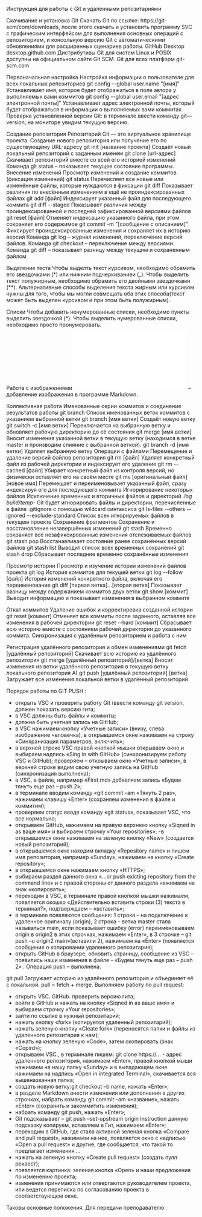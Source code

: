 Инструкция для работы с Git и удаленными репозитариями

Скачивание и установка Git
Скачать Git по ссылке: https://git-scm/com/downloads, после этого скачать и установить  программу SVC  с  графическим интерфейсом для выполнения основных операций с репозиторием, и консольную версию Git с автоматическими обновлениями для расширенных сценариев работы.
GitHub Desktop
desktop.github.com
Дистрибутивы Git для систем Linux и POSIX доступны на официальном сайте Git SCM.
Git для всех платформ
git-scm.com

Первоначальная настройка
Настройка информации о пользователе для всех локальных репозиториев
git config --global user.name "[имя]"
Устанавливает имя, которое будет отображаться в поле автора у выполняемых вами коммитов
 git config --global user.email "[адрес электронной почты]"
Устанавливает адрес электронной почты, который будет отображаться в информации о выполняемых вами коммитах
Проверка установленной версии  Git: в терминале ввести команду git—version, на мониторе увидим текущую версию. 

Создание репозитория
Репозитарий  Git — это виртуальное хранилище проекта.
 Создание нового репозитория или получение его по существующему URL-адресу
 git init [название проекта]
Создаёт новый локальный репозиторий с заданным именем
 git clone [url-адрес]
Скачивает репозиторий вместе со всей его историей изменений
Команда git status – показывает текущее состояние программы.
Внесение изменений
Просмотр изменений и создание коммитов (фиксация изменений)
 git status
Перечисляет все новые или изменённые файлы, которые нуждаются в фиксации
 git diff
Показывает различия по внесённым изменениям в ещё не проиндексированных файлах
 git add [файл]
Индексирует указанный файл для последующего коммита
 git diff --staged
Показывает различия между проиндексированной и последней зафиксированной версиями файлов
 git reset [файл]
Отменяет индексацию указанного файла, при этом сохраняет его содержимое
 git commit -m "[сообщение с описанием]"
Фиксирует проиндексированные изменения и сохраняет их в историю версий
 Команда git log – журнал изменений, переключение версий файлов.
Команда  git checkout – переключение между версиями.
Команда git diff – показывает разницу между текущим и сохраненным файлом 

Выделение теста
Чтобы выделть текст курсивом, необходимо обрамить его звездочками (*) или нижним подчеркиваниеи (_).
Чтобы выделить текст полужирным, необходимо обрамить его двойными звездочками (**).
Альтернативные способы выделения текста жирным или курсивом нужны для того, чтобы мы могли совмещать оба этих способа(текст может быть выделен курсивом и при этом быть полужирным).

Списки
Чтобы добавить ненумерованные списки, необходимо пункты выделить звездочкой (*).
Чтобы выделить нумерованные списки, необходимо просто пронумеровать.

Работа с изображениями
![Красивая картинка](водопад.md) – добавление изображения в программе Markdown. 

Коллективная работа
Именованные серии коммитов и соединение результатов работы
 git branch
Список именованных веток коммитов с указанием выбранной ветки
 git branch [имя ветки]
Создаёт новую ветку
 git switch -c [имя ветки]
Переключается на выбранную ветку и обновляет рабочую директорию до её состояния
 git merge [имя ветки]
Вносит изменения указанной ветки в текущую ветку (находимся в ветке master и производим слияние с выбранной веткой).
 git branch -d [имя ветки]
Удаляет выбранную ветку
Операции с файлами
Перемещение и удаление версий файлов репозитория
 git rm [файл]
Удаляет конкретный файл из рабочей директории и индексирует его удаление
 git rm --cached [файл]
Убирает конкретный файл из контроля версий, но физически оставляет его на своём месте
 git mv [оригинальный файл] [новое имя]
Перемещает и переименовывает указанный файл, сразу индексируя его для последующего коммита
Игнорирование некоторых файлов
Исключение временных и вторичных файлов и директорий
*.log build/temp-*
Git будет игнорировать файлы и директории, перечисленные в файле .gitignore с помощью wildcard синтаксиса
 git ls-files --others --ignored --exclude-standard
Список всех игнорируемых файлов в текущем проекте
Сохранение фрагментов
Сохранение и восстановление незавершённых изменений
 git stash
Временно сохраняет все незафиксированные изменения отслеживаемых файлов
 git stash pop
Восстанавливает состояние ранее сохранённых версий файлов
 git stash list
Выводит список всех временных сохранений
 git stash drop
Сбрасывает последние временно сохранённыe изменения

Просмотр истории
Просмотр и изучение истории изменений файлов проекта
 git log
История коммитов для текущей ветки
 git log --follow [файл]
История изменений конкретного файла, включая его переименование
 git diff [первая ветка]...[вторая ветка]
Показывает разницу между содержанием коммитов двух веток
 git show [коммит]
Выводит информацию и показывает изменения в выбранном коммите

Откат коммитов
Удаление ошибок и корректировка созданной истории
 git reset [коммит]
Отменяет все коммиты после заданного, оставляя все изменения в рабочей директории
 git reset --hard [коммит]
Сбрасывает всю историю вместе с состоянием рабочей директории до указанного коммита.
Синхронизация с удалённым репозиторием и работа с ним

Регистрация удалённого репозитория и обмен изменениями
 git fetch [удалённый репозиторий]
Скачивает всю историю из удалённого репозитория
 git merge [удалённый репозиторий]/[ветка]
Вносит изменения из ветки удалённого репозитория в текущую ветку локального репозитория
 А) git push [удалённый репозиторий] [ветка]
Загружает все изменения локальной ветки в удалённый репозиторий

Порядок работы по GIT PUSH :
- открыть VSC и проверить работу Git (ввести команду git  version, должен показать версию гита;
- в  VSC должны быть файлы и коммиты;
- должна быть учетная запись на GitHub;
- в  VSC нажимаем кнопку «Учетные записи» (внизу, слева изображение человечка), в открывшемся окне нажимаем на строку «Синхранизация
   параметров, включить»;
- в верхней строке VSC правой кнопкой мышки открываем окно и выбираем надпись «Sing in with GitHub» (синхронизируем работу  VSC  и 
    GitHub); проверяем – открываем окно «Учетные записи», в верхней строке видим свою учетную запись на GitHub (синхронизация 
    выполнена);
- в VSC, в файле, например «First.md» добавляем запись «Будем тянуть еще раз – push 2»;
- в терминале вводим команду «git commit –am «Тянуть 2 раз», нажимаем клавишу «Enter» (сохраняем изменения в файле и коммитим);
- проверяем статус вводя команду «git status», показывает VSC, что все нормально;
- открываем GitHub, нажимаем на правую верхнюю кнопку «Siqned in as ваше имя» и выбираем строчку «Your repositories»;
-в открывшемся окне нажимаем  на зеленую кнопку «New» (создается новый репозиторий);
- в открывшемся окне находим вкладку «Repository name» и пишем имя репозитория, например «Sunday», нажимаем на кнопку «Create
   repository»;
- в открывшемся окне нажимаем кнопку «HTTPS»;
- выбираем раздел данного окна «…or push exicting repository from the command line» и с правой стороны от данного раздела нажимаем на 
   знак  «копировать»;
- переходим в VSC, в терминале правой кнопкой мышки нажимаем, появляется окошко «Действительно вставить строки (3) текста в 
  терминал?», подтверждаем – «вставить»;
- в терминале появляются сообщения: 1 строка – на подключение к удаленное оригиналу (origin),  2 строка – ветка master стала называться 
   main, если показывает ошибку (error)  переименовываем origin в origin2 в этих строчках, нажимаем «Enter», в 3 строчке – git push –u origin2 
   main»(вставили  2), нажимаем на «Enter» (появляется сообщение о копировании удаленного репозитария);
- открыть GitHub в браузере, обновить страницу, сообщение из VSC – появились наши изменения в файле - «Будем тянуть еще раз – push 2» . 
   Операция push – выполнена. 
  

 git pull
Загружает историю из удалённого репозитория и объединяет её с локальной. pull = fetch + merge.
Выполняем работу по pull request:
- открыть VSC. GitHub. проверить версию гита; 
- войти в GitHub и нажать на кнопку «Siqned in as ваше имя» и выбираем строчку «Your repositories»;
- зайти по ссылке в нужный репозитарий;
- нажать кнопку «fork» (копируется удаленный репозитарий);
- нажать зеленую кнопку «Cleate fork» (переносятся папки и файлы из удаленного репозитария к нам);
-  нажать на кнопку зеленую «Code», затем скопировать (знак «Copird»);
- открываем VSC., в терминале пишем: git clone https://... - адрес удаленного репозитория, нажимаем «Enter», правой кнопкой мыши нажимаем
   на нашу папку «Sunday» и в выпадающем окне нажимаем на надпись «Open in integrated Terminal», скачивается вся вышеназванная папка;
- создать новую ветку:git checkout –b name, нажать «Enter»;
- в разделе Markdown внести изменения или дополнения в других строчках, набрать команду git commit –am «название», нажать «Enter» 
    (сохранить и закоммитить изменения);
- набрать команду git push, нажать «Enter»;
- Git подсказывает – git push –set-upstream origin Instruction данную подсказку копируем, вставляем в Гит, нажимаем «Enter»;
- переходим в GitHub, где стала активной зеленая кнопка «Compare and pull request», нажимаем на нее, появляется окно с надписью
   «Open a pull request» и другие, где сообщается, что такой то предлагает изменения …
- нажать на зеленую кнопку «Create pull request» (создать пулл реквест);
- появляется картинка: зеленая кнопка «Open» и наши предложения по изменению проекта;
- изменения принимаются или отвергаются руководителем проекта, или ведется переписка по согласованию проекта в соответствующем окне. 

Таковы основные положения. Для передачи преподавателю